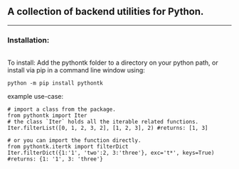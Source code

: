 ## A collection of backend utilities for Python.

---

### Installation:

###### 

To install:
Add the pythontk folder to a directory on your python path, or
install via pip in a command line window using:
```
python -m pip install pythontk
```

example use-case:
```
# import a class from the package.
from pythontk import Iter
# the class `Iter` holds all the iterable related functions.
Iter.filterList([0, 1, 2, 3, 2], [1, 2, 3], 2) #returns: [1, 3]
```
```
# or you can import the function directly.
from pythontk.itertk import filterDict
Iter.filterDict({1:'1', 'two':2, 3:'three'}, exc='t*', keys=True) #returns: {1: '1', 3: 'three'}
```